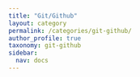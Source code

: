 ```yaml
---
title: "Git/Github"
layout: category
permalink: /categories/git-github/
author_profile: true
taxonomy: git-github
sidebar:
  nav: docs
---
```

